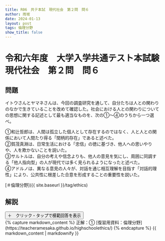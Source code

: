 ```yaml
---
title: R06　共テ本試　現代社会　第２問　問６
author: 雨坂
date: 2024-01-13
layout: post
tags: 倫理分野
show_title: false
---
```

  
# 令和六年度　大学入学共通テスト本試験　現代社会　第２問　問６  
  
## 問題  
イトウさんとヤマネさんは、今回の調査研究を通して、自分たちは人との関わりのなかで生きていることを改めて確認した。社会における人との関わりについての思想に関する記述として最も適当なものを、次の①〜④のうちから一つ選べ。  
  
①和辻哲郎は、人間は孤立した個人として存在するのではなく、人と人との関係において人間たり得る「間柄的存在」であると述べた。  
②賀茂真淵は、日常生活における「忠信」の徳に基づき、他人への思いやりや、人を欺かないことを説いた。  
③サルトルは、自分の考えや信念よりも、他人の意見を気にし、周囲に同調する「他人指向型」の人が現代では多く見られるようになったと述べた。  
④アドルノは、異なる意見の人々が、対話を通じ相互理解を目指す「対話的理性」により、公共性に根差した合意を形成することの重要性を説いた。  
  
[＃倫理分野]({{ site.baseurl }}/tag/ethics)  
  
## 解説  
<div class="collapsible">
  <button class="collapsible-button">＋　クリック・タップで模範回答を表示</button>
  <div class="collapsible-content">
    {% capture markdown_content %}
正解：①  
[復習用資料：倫理分野](https://teacheramesaka.github.io/highschoolethics/)  
    {% endcapture %}
    {{ markdown_content | markdownify }}
  </div>
</div>